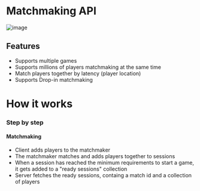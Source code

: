 # Matchmaking API

![image](https://user-images.githubusercontent.com/17746816/197415960-9c9f6270-f600-46d0-8f32-46514ebd9b48.png)



## Features

- Supports multiple games
- Supports millions of players matchmaking at the same time
- Match players together by latency (player location)
- Supports Drop-in matchmaking


# How it works

### Step by step

#### Matchmaking

- Client adds players to the matchmaker
- The matchmaker matches and adds players together to sessions
- When a session has reached the minimum requirements to start a game, it gets added to a "ready sessions" collection
- Server fetches the ready sessions, containg a match id and a collection of players
